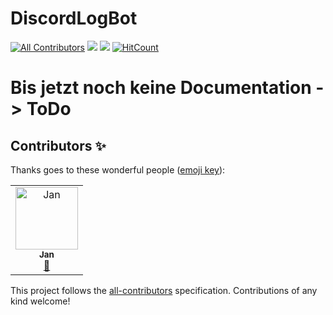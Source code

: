# DiscordLogBot
[![All Contributors](https://img.shields.io/badge/all_contributors-1-orange.svg?style=flat-square)](#contributors)
![](https://img.shields.io/lgtm/alerts/g/LSS-Comm-Serv/DiscordModBot.svg?style=flat)
![](https://img.shields.io/lgtm/grade/javascript/g/LSS-Comm-Serv/DiscordModBot.svg?style=popout-square)
[![HitCount](http://hits.dwyl.io/TeamCodebusters/DiscordModBotDev.svg)](http://hits.dwyl.io/TeamCodebusters/DiscordModBotDev)

# Bis jetzt noch keine Documentation -> ToDo

## Contributors ✨

Thanks goes to these wonderful people ([emoji key](https://allcontributors.org/docs/en/emoji-key)):

<!-- ALL-CONTRIBUTORS-LIST:START - Do not remove or modify this section -->
<!-- prettier-ignore -->
<table>
  <tr>
    <td align="center"><a href="https://github.com/KBOE2"><img src="https://avatars1.githubusercontent.com/u/27238105?v=4" width="100px;" alt="Jan"/><br /><sub><b>Jan</b></sub></a><br /><a href="https://github.com/TeamCodebusters/DiscordModBotDev/issues?q=author%3AKBOE2" title="Bug reports">🐛</a></td>
  </tr>
</table>

<!-- ALL-CONTRIBUTORS-LIST:END -->

This project follows the [all-contributors](https://github.com/all-contributors/all-contributors) specification. Contributions of any kind welcome!